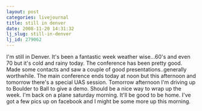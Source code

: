 ```yaml
---
layout: post
categories: livejournal
title: still in denver
date: 2008-11-20 14:31:32
lj_slug: still-in-denver
lj_id: 279062
---
```

I'm still in Denver. It's been a fantastic week weather wise...60's and even 70 but it's cold and rainy today. The conference has been pretty good. Made some contacts and saw a couple of good presentations..generally worthwhile. The main conference ends today at noon but this afternoon and tomorrow there's a special UAS session. Tomorrow afternoon I'm driving up to Boulder to Ball to give a demo. Should be a nice way to wrap up the week. I'm back on a plane saturday morning. It'll be good to be home. I've got a few pics up on facebook and I might be some more up this morning.
